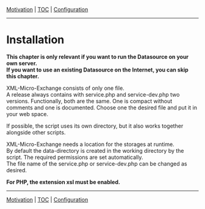 [Motivation](motivation.md) | [TOC](README.md) | [Configuration](configuration.md)
- - -

# Installation

__This chapter is only relevant if you want to run the Datasource on your own
server.  
If you want to use an existing Datasource on the Internet, you can skip
this chapter.__

XML-Micro-Exchange consists of only one file.  
A release always contains with service.php and service-dev.php two versions.
Functionally, both are the same. One is compact without comments and one is
documented. Choose one the desired file and put it in your web space.

If possible, the script uses its own directory, but it also works together
alongside other scripts.  

XML-Micro-Exchange needs a location for the storages at runtime.  
By default the data-directory is created in the working directory by the
script. The required permissions are set automatically.  
The file name of the service.php or service-dev.php can be changed as desired.

__For PHP, the extension xsl must be enabled.__



- - -

[Motivation](motivation.md) | [TOC](README.md) | [Configuration](configuration.md)